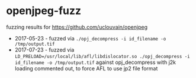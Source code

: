 # openjpeg-fuzz
fuzzing results for https://github.com/uclouvain/openjpeg

* 2017-05-23 - fuzzed via `./opj_decompress -i id_filename -o /tmp/output.tif`
* 2017-07-23 - fuzzed via `LD_PRELOAD=/usr/local/lib/afl/libdislocator.so ./opj_decompress -i id_filename -o /tmp/output.tif` against opj_decompress with j2k loading commented out, to force AFL to use jp2 file format
